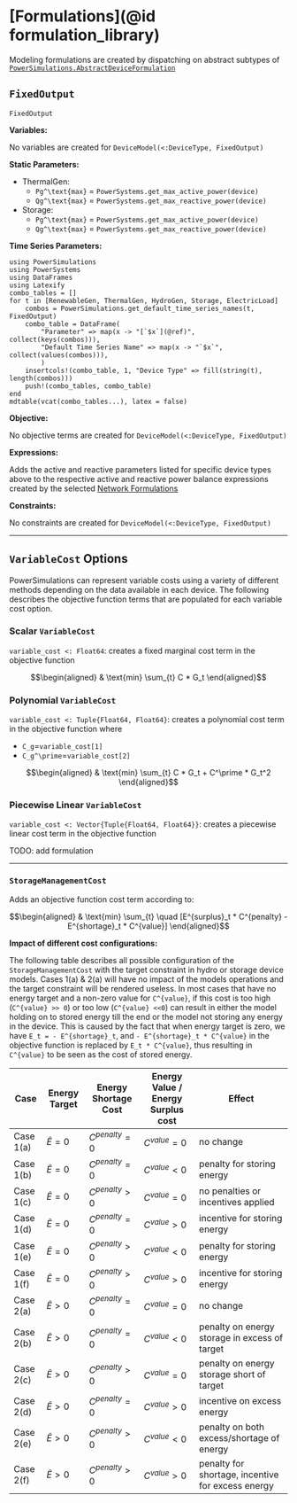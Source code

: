 # [Formulations](@id formulation_library)

Modeling formulations are created by dispatching on abstract subtypes of [`PowerSimulations.AbstractDeviceFormulation`](@ref)

## `FixedOutput`

```@docs
FixedOutput
```

**Variables:**

No variables are created for `DeviceModel(<:DeviceType, FixedOutput)`

**Static Parameters:**

- ThermalGen:
  - ``Pg^\text{max}`` = `PowerSystems.get_max_active_power(device)`
  - ``Qg^\text{max}`` = `PowerSystems.get_max_reactive_power(device)`
- Storage:
  - ``Pg^\text{max}`` = `PowerSystems.get_max_active_power(device)`
  - ``Qg^\text{max}`` = `PowerSystems.get_max_reactive_power(device)`

**Time Series Parameters:**

```@eval
using PowerSimulations
using PowerSystems
using DataFrames
using Latexify
combo_tables = []
for t in [RenewableGen, ThermalGen, HydroGen, Storage, ElectricLoad]
    combos = PowerSimulations.get_default_time_series_names(t, FixedOutput)
    combo_table = DataFrame(
        "Parameter" => map(x -> "[`$x`](@ref)", collect(keys(combos))),
        "Default Time Series Name" => map(x -> "`$x`", collect(values(combos))),
        )
    insertcols!(combo_table, 1, "Device Type" => fill(string(t), length(combos)))
    push!(combo_tables, combo_table)
end
mdtable(vcat(combo_tables...), latex = false)
```

**Objective:**

No objective terms are created for `DeviceModel(<:DeviceType, FixedOutput)`

**Expressions:**

Adds the active and reactive parameters listed for specific device types above to the respective active and reactive power balance expressions created by the selected [Network Formulations](@ref)

**Constraints:**

No constraints are created for `DeviceModel(<:DeviceType, FixedOutput)`

---

## `VariableCost` Options

PowerSimulations can represent variable costs using a variety of different methods depending on the data available in each device. The following describes the objective function terms that are populated for each variable cost option.

### Scalar `VariableCost`

`variable_cost <: Float64`: creates a fixed marginal cost term in the objective function

```math
\begin{aligned}
&  \text{min} \sum_{t} C * G_t
\end{aligned}
```

### Polynomial `VariableCost`

`variable_cost <: Tuple{Float64, Float64}`: creates a polynomial cost term in the objective function where

- ``C_g``=`variable_cost[1]`
- ``C_g^\prime``=`variable_cost[2]`

```math
\begin{aligned}
&  \text{min} \sum_{t} C * G_t + C^\prime * G_t^2
\end{aligned}
```

### Piecewise Linear `VariableCost`

`variable_cost <: Vector{Tuple{Float64, Float64}}`: creates a piecewise linear cost term in the objective function 

TODO: add formulation 

___

### `StorageManagementCost`

Adds an objective function cost term according to:

```math
\begin{aligned}
&  \text{min} \sum_{t} \quad [E^{surplus}_t * C^{penalty} - E^{shortage}_t * C^{value}] 
\end{aligned}
```

**Impact of different cost configurations:**

The following table describes all possible configuration of the `StorageManagementCost` with the target constraint in hydro or storage device models. Cases 1(a) & 2(a) will have no impact of the models operations and the target constraint will be rendered useless. In most cases that have no energy target and a non-zero value for ``C^{value}``, if this cost is too high (``C^{value} >> 0``) or too low (``C^{value} <<0``) can result in either the model holding on to stored energy till the end or the model not storing any energy in the device. This is caused by the fact that when energy target is zero, we have ``E_t = - E^{shortage}_t``, and ``- E^{shortage}_t * C^{value}`` in the objective function is replaced by ``E_t * C^{value}``, thus resulting in ``C^{value}`` to be seen as the cost of stored energy.


| Case | Energy Target | Energy Shortage Cost | Energy Value / Energy Surplus cost | Effect |
| ---------- | ------------- | ----------------- | ---------- | ----------------------- |
| Case 1(a) | $\hat{E}=0$ | $C^{penalty}=0$ | $C^{value}=0$ | no change |
| Case 1(b) | $\hat{E}=0$ | $C^{penalty}=0$ | $C^{value}<0$ | penalty for storing energy |
| Case 1(c) | $\hat{E}=0$ | $C^{penalty}>0$ | $C^{value}=0$ | no penalties or incentives applied |
| Case 1(d) | $\hat{E}=0$ | $C^{penalty}=0$ | $C^{value}>0$ | incentive for storing energy |
| Case 1(e) | $\hat{E}=0$ | $C^{penalty}>0$ | $C^{value}<0$ | penalty for storing energy |
| Case 1(f) | $\hat{E}=0$ | $C^{penalty}>0$ | $C^{value}>0$ | incentive for storing energy |
| Case 2(a) | $\hat{E}>0$ | $C^{penalty}=0$ | $C^{value}=0$ | no change |
| Case 2(b) | $\hat{E}>0$ | $C^{penalty}=0$ | $C^{value}<0$ | penalty on energy storage in excess of target |
| Case 2(c) | $\hat{E}>0$ | $C^{penalty}>0$ | $C^{value}=0$ | penalty on energy storage short of target |
| Case 2(d) | $\hat{E}>0$ | $C^{penalty}=0$ | $C^{value}>0$ | incentive on excess energy |
| Case 2(e) | $\hat{E}>0$ | $C^{penalty}>0$ | $C^{value}<0$ | penalty on both excess/shortage of energy |
| Case 2(f) | $\hat{E}>0$ | $C^{penalty}>0$ | $C^{value}>0$ | penalty for shortage, incentive for excess energy |
